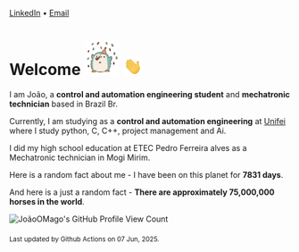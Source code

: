 [LinkedIn](https://www.linkedin.com/in/joão-pedro-gozzoli-b95641301/) &bull;
[Email](joaopedrogozzoli@gmail.com)

# Welcome <img src="happy.gif" height="64px" /> <img src="wave.gif" height="32px" />

I am João, a  **control and automation engineering student** and **mechatronic technician** based in Brazil Br.

Currently, I am studying as a **control and automation engineering** at [Unifei](https://unifei.edu.br) where I study python, C, C++, project management and Ai.

I did my high school education at ETEC Pedro Ferreira alves as a Mechatronic technician in Mogi Mirim.

Here is a random fact about me - I have been on this planet for **7831 days**.

And here is a just a random fact -  **There are approximately 75,000,000 horses in the world**.

![JoãoOMago's GitHub Profile View Count](https://komarev.com/ghpvc/?username=JoaoOMago)

<sub>Last updated by Github Actions on 07 Jun, 2025.</sub>
